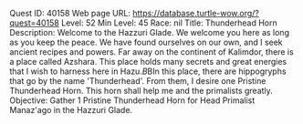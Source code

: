 Quest ID: 40158
Web page URL: https://database.turtle-wow.org/?quest=40158
Level: 52
Min Level: 45
Race: nil
Title: Thunderhead Horn
Description: Welcome to the Hazzuri Glade. We welcome you here as long as you keep the peace. We have found ourselves on our own, and I seek ancient recipes and powers. Far away on the continent of Kalimdor, there is a place called Azshara. This place holds many secrets and great energies that I wish to harness here in Hazu.$B$BIn this place, there are hippogryphs that go by the name 'Thunderhead'. From them, I desire one Pristine Thunderhead Horn. This horn shall help me and the primalists greatly.
Objective: Gather 1 Pristine Thunderhead Horn for Head Primalist Manaz'ago in the Hazzuri Glade.
